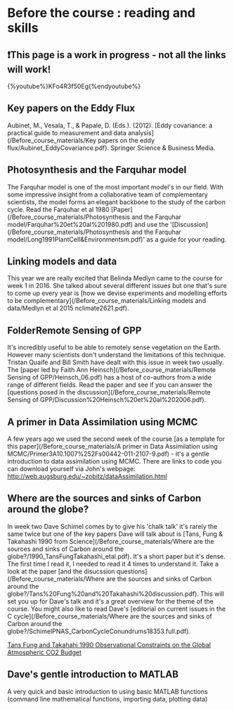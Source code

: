 # Before the course : reading and skills


## ❗️This page is a work in progress - not all the links will work! 

{%youtube%}KFo4R3f50Eg{%endyoutube%}

## Key papers on the Eddy Flux
Aubinet, M., Vesala, T., & Papale, D. (Eds.). (2012). [Eddy covariance: a practical guide to measurement and data analysis](/Before_course_materials/Key papers on the eddy flux/Aubinet_EddyCovariance.pdf). Springer Science & Business Media.



## Photosynthesis and the Farquhar model 
The Farquhar model is one of the most important model's in our field. With some impressive insight from a collaborative team of complementary scientists, the model forms an elegant backbone to the study of the carbon cycle.
Read the Farquhar et al 1980 [Paper](/Before_course_materials/Photosynthesis and the Farquhar model/Farquhar%20et%20al%201980.pdf) and use the '[Discussion](/Before_course_materials/Photosynthesis and the Farquhar model/Long1991PlantCell&Environmentsm.pdf)' as a guide for your reading. 

## Linking models and data 
This year we are really excited that Belinda Medlyn came to the course for week 1 in 2016. She talked about several different issues but one that's sure to come up every year is [how we devise experiments and modelling efforts to be complementary](/Before_course_materials/Linking models and data/Medlyn et al 2015 nclimate2621.pdf).


## FolderRemote Sensing of GPP 
It's incredibly useful to be able to remotely sense vegetation on the Earth. However many scientists don't understand the limitations of this technique. Tristan Quaife and Bill Smith have dealt with this issue in week two usually. The [paper led by Faith Ann Heinsch](/Before_course_materials/Remote Sensing of GPP/Heinsch_06.pdf) has a host of co-authors from a wide range of different fields. Read the paper and see if you can answer the [questions posed in the discussion](/Before_course_materials/Remote Sensing of GPP/Discussion%20Heinsch%20et%20al%202006.pdf).

## A primer in Data Assimilation using MCMC 
A few years ago we used the second week of the course [as a template for this paper](/Before_course_materials/A primer in Data Assimilation using MCMC/Primer3A10.1007%252Fs00442-011-2107-9.pdf) - it's a gentle introduction to data assimilation using MCMC. There are links to code you can download yourself via John's webpage: http://web.augsburg.edu/~zobitz/dataAssimilation.html 

## Where are the sources and sinks of Carbon around the globe? 
In week two Dave Schimel comes by to give his 'chalk talk' it's rarely the same twice but one of the key papers Dave will talk about is [Tans, Fung & Takahashi 1990 from Science](/Before_course_materials/Where are the sources and sinks of Carbon around the globe?/1990_TansFungTakahashi_etal.pdf). It's a short paper but it's dense. The first time I read it, I needed to read it 4 times to understand it. Take a look at the paper [and the disucssion questions](/Before_course_materials/Where are the sources and sinks of Carbon around the globe?/Tans%20Fung%20and%20Takahashi%20discussion.pdf). This will set you up for Dave's talk and it's a great overview for the theme of the course. You might also like to read Dave's [editorial on current issues in the C cycle](/Before_course_materials/Where are the sources and sinks of Carbon around the globe?/SchimelPNAS_CarbonCycleConundrums18353.full.pdf). 

[Tans Fung and Takahahi 1990 Observational Constraints on the Global Atmospheric CO2 Budget](https://github.com/Fluxcourse/Before_course_materials/blob/master/Where%20are%20the%20sources%20and%20sinks%20of%20Carbon%20around%20the%20globe%3F/1990_TansFungTakahashi_etal.pdf)

## Dave's gentle introduction to MATLAB 
A very quick and basic introduction to using basic MATLAB functions (command line mathematical functions, importing data, plotting data)

